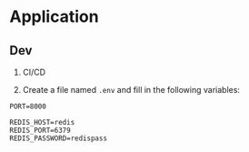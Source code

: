 # Application

## Dev

1. CI/CD

2. Create a file named `.env` and fill in the following variables:

```
PORT=8000

REDIS_HOST=redis
REDIS_PORT=6379
REDIS_PASSWORD=redispass
```